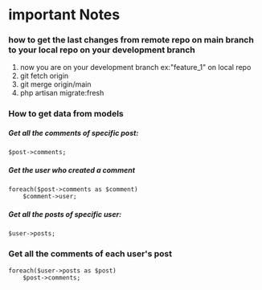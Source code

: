 # important Notes


### how to get the last changes from remote repo on main branch to your local repo on your development branch
1. now you are on your development branch ex:"feature_1" on local repo
2. git fetch origin
3. git merge origin/main
4. php artisan migrate:fresh

### How to get data from models

##### Get all the comments of specific post:
```
$post->comments;
```

##### Get the user who created a comment 
```
foreach($post->comments as $comment)
    $comment->user;
```

##### Get all the posts of specific user:
```
$user->posts;
```

### Get all the comments of each user's post 
```
foreach($user->posts as $post)
    $post->comments;
```


